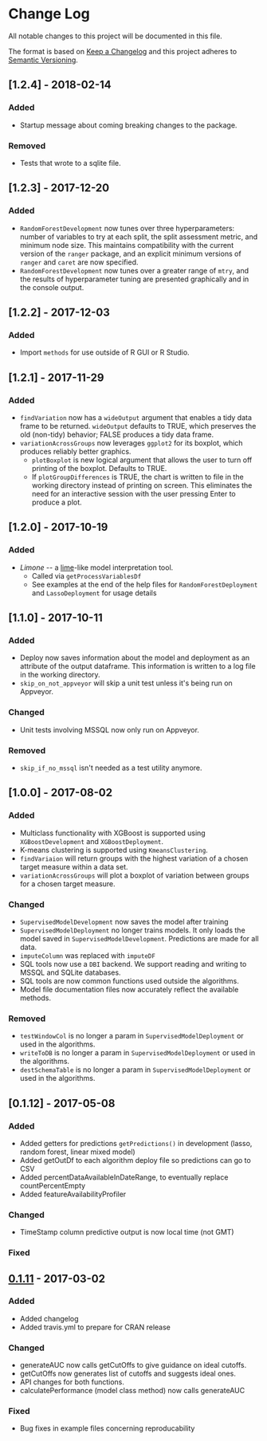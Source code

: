 # Change Log
All notable changes to this project will be documented in this file.

The format is based on [Keep a Changelog](http://keepachangelog.com/) 
and this project adheres to [Semantic Versioning](http://semver.org/).

## [1.2.4] - 2018-02-14

### Added
- Startup message about coming breaking changes to the package.

### Removed
- Tests that wrote to a sqlite file.

## [1.2.3] - 2017-12-20

### Added
- `RandomForestDevelopment` now tunes over three hyperparameters: number of variables to try at each split, the split assessment metric, and minimum node size. This maintains compatibility with the current version of the `ranger` package, and an explicit minimum versions of `ranger` and `caret` are now specified.
- `RandomForestDevelopment` now tunes over a greater range of `mtry`, and the results of hyperparameter tuning are presented graphically and in the console output.

## [1.2.2] - 2017-12-03

### Added
- Import `methods` for use outside of R GUI or R Studio.

## [1.2.1] - 2017-11-29

### Added
- `findVariation` now has a `wideOutput` argument that enables a tidy data frame to be returned. `wideOutput` defaults to TRUE, which preserves the old (non-tidy) behavior; FALSE produces a tidy data frame.
- `variationAcrossGroups` now leverages `ggplot2` for its boxplot, which produces reliably better graphics.
    - `plotBoxplot` is new logical argument that allows the user to turn off printing of the boxplot. Defaults to TRUE.
    - If `plotGroupDifferences` is TRUE, the chart is written to file in the working directory instead of printing on screen. This eliminates the need for an interactive session with the user pressing Enter to produce a plot.

## [1.2.0] - 2017-10-19

### Added
- *Limone* -- a [lime](https://www.oreilly.com/learning/introduction-to-local-interpretable-model-agnostic-explanations-lime)-like model interpretation tool.
    - Called via `getProcessVariablesDf`
    - See examples at the end of the help files for `RandomForestDeployment` and `LassoDeployment` for usage details

## [1.1.0] - 2017-10-11

### Added
- Deploy now saves information about the model and deployment as an attribute of the output dataframe. This information is written to a log file in the working directory.
- `skip_on_not_appveyor` will skip a unit test unless it's being run on Appveyor.

### Changed
- Unit tests involving MSSQL now only run on Appveyor.

### Removed
- `skip_if_no_mssql` isn't needed as a test utility anymore.


## [1.0.0] - 2017-08-02

### Added
- Multiclass functionality with XGBoost is supported using `XGBoostDevelopment` and `XGBoostDeployment`. 
- K-means clustering is supported using `KmeansClustering`.
- `findVariaion` will return groups with the highest variation of a chosen target measure within a data set.
- `variationAcrossGroups` will plot a boxplot of variation between groups for a chosen target measure.

### Changed
- `SupervisedModelDevelopment` now saves the model after training
- `SupervisedModelDeployment` no longer trains models. It only loads the model saved in `SupervisedModelDevelopment`. Predictions are made for all data.
- `imputeColumn` was replaced with `imputeDF`
- SQL tools now use a `DBI` backend. We support reading and writing to MSSQL and SQLite databases.
- SQL tools are now common functions used outside the algorithms.
- Model file documentation files now accurately reflect the available methods.

### Removed
- `testWindowCol` is no longer a param in `SupervisedModelDeployment` or used in the algorithms.
- `writeToDB` is no longer a param in `SupervisedModelDeployment` or used in the algorithms.
- `destSchemaTable` is no longer a param in `SupervisedModelDeployment` or used in the algorithms.


## [0.1.12] - 2017-05-08

### Added
- Added getters for predictions `getPredictions()` in development (lasso, random forest, linear mixed model)
- Added getOutDf to each algorithm deploy file so predictions can go to CSV
- Added percentDataAvailableInDateRange, to eventually replace countPercentEmpty
- Added featureAvailabilityProfiler

### Changed
- TimeStamp column predictive output is now local time (not GMT)

### Fixed

## [0.1.11] - 2017-03-02

### Added

- Added changelog
- Added travis.yml to prepare for CRAN release

### Changed

- generateAUC now calls getCutOffs to give guidance on ideal cutoffs.
- getCutOffs now generates list of cutoffs and suggests ideal ones.
- API changes for both functions.
- calculatePerformance (model class method) now calls generateAUC

### Fixed
- Bug fixes in example files concerning reproducability

[Unreleased]: https://github.com/HealthCatalystSLC/healthcareai-r/compare/v0.1.11...HEAD
[0.1.11]: https://github.com/HealthCatalystSLC/healthcareai-r/releases/tag/v0.1.11-beta

